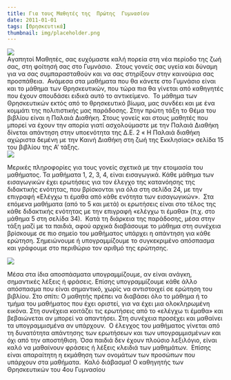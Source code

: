 ```yaml
---
title: Για τους Μαθητές της  Πρώτης  Γυμνασίου
date: 2011-01-01
tags: [Θρησκευτικά]
thumbnail: img/placeholder.png
---
```

![](http://1.bp.blogspot.com/-aIwRhoX2BPw/Vjc0vZhtAjI/AAAAAAAAAB0/hAjR1k2ihao/s1600/%25CE%25B1%25CF%2581%25CF%2587%25CE%25B5%25CE%25AF%25CE%25BF%2B%25CE%25BB%25CE%25AE%25CF%2588%25CE%25B7%25CF%2582%2B%25282%2529.png)  
Aγαπητοί Μαθητές, σας ευχόμαστε καλή πορεία στη νέα περίοδο της ζωή σας, στη φοίτησή σας στο Γυμνάσιο.  
Στους γονείς σας υγεία και δύναμη για να σας συμπαρασταθούν και να σας στηρίξουν στην καινούρια σας προσπάθεια.  
Ανάμεσα στα μαθήματα που θα κάνετε στο Γυμνάσιο είναι και το μάθημα των Θρησκευτικών, που τώρα πια θα γίνεται από καθηγητές που έχουν σπουδάσει ειδικά αυτό το αντικείμενο.  
Το μάθημα των Θρησκευτικών εκτός από το θρησκευτικό βίωμα, μας συνδέει και με ένα κομμάτι της πολιτιστικής μας παράδοσης. Στην πρώτη τάξη το Θέμα του βιβλίου είναι η Παλαιά Διαθήκη. Στους γονείς και στους μαθητές που μπορεί να έχουν την απορία γιατί ασχολούμαστε με την Παλαιά Διαθήκη δίνεται απάντηση στην υποενότητα της Δ.Ε. 2 « Η Παλαιά διαθήκη αχώριστα δεμένη με την Καινή Διαθήκη στη ζωή της Εκκλησίας» σελίδα 15 του βιβλίου της Α’ τάξης.  
![](http://2.bp.blogspot.com/-4l-_-7MGhjM/Vjc0tGSquAI/AAAAAAAAABw/jXs5rNDkKuU/s320/%25CE%25B1%25CF%2581%25CF%2587%25CE%25B5%25CE%25AF%25CE%25BF%2B%25CE%25BB%25CE%25AE%25CF%2588%25CE%25B7%25CF%2582.png)  
 
Μερικές πληροφορίες για τους γονείς σχετικά με την ετοιμασία του μαθήματος. Τα μαθήματα 1, 2, 3, 4, είναι εισαγωγικά. Κάθε μάθημα των εισαγωγικών έχει ερωτήσεις για τον έλεγχο της κατανόησης της διδακτικής ενότητας, που βρίσκονται για όλα στη σελίδα 24, με την επιγραφή «Ελέγχω τι έμαθα από κάθε ενότητα των εισαγωγικών».  
Στα επόμενα μαθήματα (από το 5 και μετά) οι ερωτήσεις είναι στο τέλος της κάθε διδακτικής ενότητας με την επιγραφή «ελέγχω τι έμαθα» (π.χ. στο μάθημα 5 στη σελίδα 34).  
Κατά τη διάρκεια της παράδοσης, μέσα στην τάξη μαζί με τα παιδιά, αφού αρχικά διαβάσουμε το μάθημα στη συνέχεια βρίσκουμε σε πιο σημείο του μαθήματος υπάρχει η απάντηση για κάθε ερώτηση. Σημειώνουμε ή υπογραμμίζουμε το συγκεκριμένο απόσπασμα και γράφουμε στο περιθώριο τον αριθμό της ερώτησης.   
  
![](http://2.bp.blogspot.com/-kte7KURBNi0/Vjc1RdOmorI/AAAAAAAAAB8/3WX-GezF4lo/s320/%25CE%25B1%25CF%2581%25CF%2587%25CE%25B5%25CE%25AF%25CE%25BF%2B%25CE%25BB%25CE%25AE%25CF%2588%25CE%25B7%25CF%2582%2B%25281%2529.png)  

Μέσα στα ίδια αποσπάσματα υπογραμμίζουμε, αν είναι ανάγκη, σημαντικές λέξεις ή φράσεις. Επίσης υπογραμμίζουμε κάθε άλλο απόσπασμα που είναι σημαντικό, χωρίς να αντιστοιχεί σε ερώτηση του βιβλίου.
Στο σπίτι: Ο μαθητής πρέπει να διαβάσει όλο το μάθημα ή το τμήμα του μαθήματος που έχει οριστεί, για να έχει μια ολοκληρωμένη εικόνα. Στη συνέχεια κοιτάζει τις ερωτήσεις από το «ελέγχω τι έμαθα» και βεβαιώνεται αν μπορεί να απαντήσει. Στη συνέχεια προσέχει και μαθαίνει τα υπογραμμισμένα αν υπάρχουν.  
Ο έλεγχος του μαθήματος γίνεται από τη δυνατότητα απάντησης των ερωτήσεων και των υπογραμμισμένων και όχι από την αποστήθιση. 
Όσα παιδιά δεν έχουν πλούσιο λεξιλόγιο, είναι καλό να μαθαίνουν φράσεις ή λέξεις κλειδιά των μαθημάτων.  
Επίσης είναι απαραίτητη η εκμάθηση των ονομάτων των προσώπων που υπάρχουν στα μαθήματα.  
Καλό διάβασμα! Ο καθηγητής των Θρησκευτικών του 4ου Γυμνασίου
